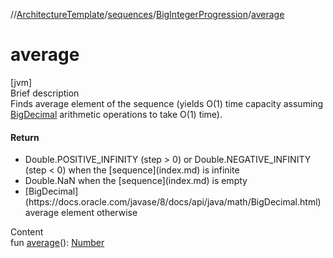//[ArchitectureTemplate](../../index.md)/[sequences](../index.md)/[BigIntegerProgression](index.md)/[average](average.md)



# average  
[jvm]  
Brief description  
Finds average element of the sequence (yields O(1) time capacity assuming [BigDecimal](https://docs.oracle.com/javase/8/docs/api/java/math/BigDecimal.html) arithmetic operations to take O(1) time).  
  


#### Return  
<ul><li>Double.POSITIVE_INFINITY (step > 0) or Double.NEGATIVE_INFINITY (step < 0) when the [sequence](index.md) is infinite</li><li>Double.NaN when the [sequence](index.md) is empty</li><li>[BigDecimal](https://docs.oracle.com/javase/8/docs/api/java/math/BigDecimal.html) average element otherwise</li></ul>  
  
  
Content  
fun [average](average.md)(): [Number](https://kotlinlang.org/api/latest/jvm/stdlib/kotlin/-number/index.html)  




